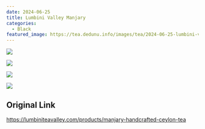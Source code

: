 ```yaml
---
date: 2024-06-25
title: Lumbini Valley Manjary
categories:
  - Black
featured_image: https://tea.dedunu.info/images/tea/2024-06-25-lumbini-valley-manjari-1.jpeg
---
```


![](https://tea.dedunu.info/images/tea/2024-06-25-lumbini-valley-manjari-2.jpeg)

![](https://tea.dedunu.info/images/tea/2024-06-25-lumbini-valley-manjari-3.jpeg)

![](https://tea.dedunu.info/images/tea/2024-06-25-lumbini-valley-manjari-4.jpeg)

![](https://tea.dedunu.info/images/tea/2024-06-25-lumbini-valley-manjari-5.jpeg)

## Original Link

<https://lumbiniteavalley.com/products/manjary-handcrafted-ceylon-tea>
